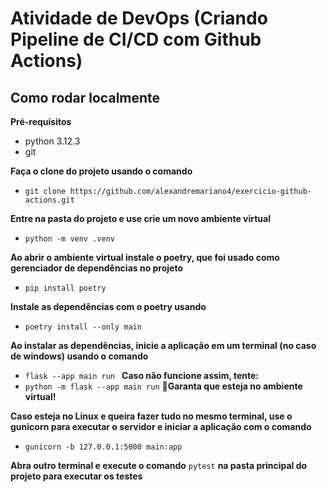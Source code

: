 # Atividade de DevOps (Criando Pipeline de CI/CD com Github Actions)

## Como rodar localmente

**Pré-requisitos**
* python 3.12.3
* git

**Faça o clone do projeto usando o comando**
* `git clone https://github.com/alexandremariano4/exercicio-github-actions.git`

**Entre na pasta do projeto e use crie um novo ambiente virtual**
* `python -m venv .venv`

**Ao abrir o ambiente virtual instale o poetry, que foi usado como gerenciador de dependências no projeto**
* `pip install poetry`

**Instale as dependências com o poetry usando**
* `poetry install --only main`

**Ao instalar as dependências, inicie a aplicação em um terminal (no caso de windows) usando o comando**
* `flask --app main run `
**Caso não funcione assim, tente:** 
* `python -m flask --app main run`
**🚨Garanta que esteja no ambiente virtual!**

**Caso esteja no Linux e queira fazer tudo no mesmo terminal, use o gunicorn para executar o servidor e iniciar a aplicação com o comando**
* `gunicorn -b 127.0.0.1:5000 main:app`

**Abra outro terminal e execute o comando** `pytest` **na pasta principal do projeto para executar os testes**

